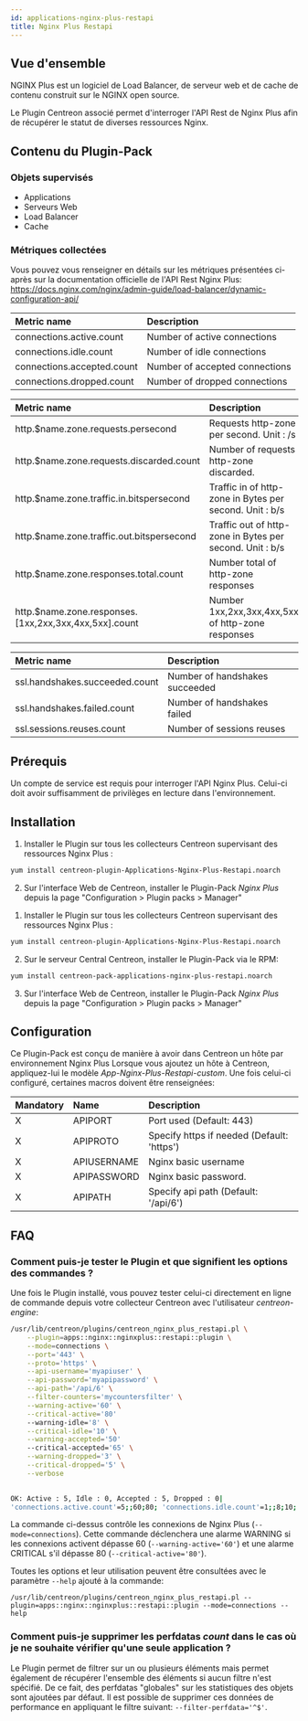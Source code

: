 ```yaml
---
id: applications-nginx-plus-restapi
title: Nginx Plus Restapi
---
```


## Vue d'ensemble

NGINX Plus est un logiciel de Load Balancer, de serveur web et de cache de contenu construit sur le NGINX open source.

Le Plugin Centreon associé permet d'interroger l'API Rest de Nginx Plus afin de récupérer le statut de diverses ressources Nginx.

## Contenu du Plugin-Pack

### Objets supervisés

* Applications
* Serveurs Web
* Load Balancer
* Cache

### Métriques collectées

Vous pouvez vous renseigner en détails sur les métriques présentées ci-après sur la documentation officielle de 
l'API Rest Nginx Plus: https://docs.nginx.com/nginx/admin-guide/load-balancer/dynamic-configuration-api/

<!--DOCUSAURUS_CODE_TABS-->

<!--Connections-->

| Metric name                 | Description                    |
| :-------------------------- | :----------------------------- |
| connections.active.count    | Number of active connections   |
| connections.idle.count      | Number of idle connections     |
| connections.accepted.count  | Number of accepted connections |
| connections.dropped.count   | Number of dropped connections  |

<!--Http-Zone-->

| Metric name                                             | Description                                              |
| :------------------------------------------------------ | :------------------------------------------------------- |
| http.$name.zone.requests.persecond                      | Requests http-zone per second. Unit : /s                 |
| http.$name.zone.requests.discarded.count                | Number of requests http-zone discarded.                  |
| http.$name.zone.traffic.in.bitspersecond                | Traffic in of http-zone in Bytes per second. Unit : b/s  |
| http.$name.zone.traffic.out.bitspersecond               | Traffic out of http-zone in Bytes per second. Unit : b/s |
| http.$name.zone.responses.total.count                   | Number total of http-zone responses                      |
| http.$name.zone.responses.[1xx,2xx,3xx,4xx,5xx].count   | Number 1xx,2xx,3xx,4xx,5xx of http-zone responses        |

<!--Ssl-->

| Metric name                      | Description                     |
| :------------------------------- | :------------------------------ |
| ssl.handshakes.succeeded.count   | Number of handshakes succeeded  |
| ssl.handshakes.failed.count      | Number of handshakes failed     |
| ssl.sessions.reuses.count        | Number of sessions reuses       |

<!--END_DOCUSAURUS_CODE_TABS-->

## Prérequis


Un compte de service est requis pour interroger l'API Nginx Plus. Celui-ci doit avoir suffisamment de privilèges en lecture dans l'environnement.

## Installation

<!--DOCUSAURUS_CODE_TABS-->

<!--Online IMP Licence & IT-100 Editions-->

1. Installer le Plugin sur tous les collecteurs Centreon supervisant des ressources Nginx Plus :

```bash
yum install centreon-plugin-Applications-Nginx-Plus-Restapi.noarch
```

2. Sur l'interface Web de Centreon, installer le Plugin-Pack *Nginx Plus* depuis la page "Configuration > Plugin packs > Manager"

<!--Offline IMP License-->

1. Installer le Plugin sur tous les collecteurs Centreon supervisant des ressources Nginx Plus :

```bash
yum install centreon-plugin-Applications-Nginx-Plus-Restapi.noarch
```

2. Sur le serveur Central Centreon, installer le Plugin-Pack via le RPM:

```bash
yum install centreon-pack-applications-nginx-plus-restapi.noarch
```

3. Sur l'interface Web de Centreon, installer le Plugin-Pack *Nginx Plus* depuis la page "Configuration > Plugin packs > Manager"

<!--END_DOCUSAURUS_CODE_TABS-->

## Configuration


Ce Plugin-Pack est conçu de manière à avoir dans Centreon un hôte par environnement Nginx Plus
Lorsque vous ajoutez un hôte à Centreon, appliquez-lui le modèle *App-Nginx-Plus-Restapi-custom*. Une fois celui-ci configuré, certaines macros doivent être renseignées:

| Mandatory | Name        | Description                                      |
| :-------- | :---------- | :----------------------------------------------- |
| X         | APIPORT     | Port used (Default: 443)                         |
| X         | APIPROTO    | Specify https if needed (Default: 'https')       |
| X         | APIUSERNAME | Nginx basic username                             |
| X         | APIPASSWORD | Nginx basic password.                            |
| X         | APIPATH     | Specify api path (Default: '/api/6')             |


## FAQ

### Comment puis-je tester le Plugin et que signifient les options des commandes ?

Une fois le Plugin installé, vous pouvez tester celui-ci directement en ligne de commande depuis votre collecteur Centreon avec l'utilisateur *centreon-engine*:

```bash
/usr/lib/centreon/plugins/centreon_nginx_plus_restapi.pl \
    --plugin=apps::nginx::nginxplus::restapi::plugin \
	--mode=connections \
	--port='443' \
	--proto='https' \
	--api-username='myapiuser' \
	--api-password='myapipassword' \
	--api-path='/api/6' \
	--filter-counters='mycountersfilter' \
	--warning-active='60' \
	--critical-active='80'
	--warning-idle='8' \
	--critical-idle='10' \
    --warning-accepted='50' 
	--critical-accepted='65' \
	--warning-dropped='3' \
    --critical-dropped='5' \
	--verbose
	

OK: Active : 5, Idle : 0, Accepted : 5, Dropped : 0|
'connections.active.count'=5;;60;80; 'connections.idle.count'=1;;8;10; 'connections.accepted.count'=5;;50;65; 'connections.dropped.count'=0;;3;5;
```

La commande ci-dessus contrôle les connexions de Nginx Plus (```--mode=connections```).
Cette commande déclenchera une alarme WARNING si les connexions activent dépasse 60 (```--warning-active='60'```) 
et une alarme CRITICAL s'il dépasse 80 (```--critical-active='80'```).


Toutes les options et leur utilisation peuvent être consultées avec le paramètre ```--help``` ajouté à la commande:

```/usr/lib/centreon/plugins/centreon_nginx_plus_restapi.pl --plugin=apps::nginx::nginxplus::restapi::plugin --mode=connections --help```


### Comment puis-je supprimer les perfdatas *count* dans le cas où je ne souhaite vérifier qu'une seule application ?

Le Plugin permet de filtrer sur un ou plusieurs éléments mais permet également de récupérer l'ensemble des éléments si aucun filtre n'est spécifié.
De ce fait, des perfdatas "globales" sur les statistiques des objets sont ajoutées par défaut. Il est possible de supprimer ces données de performance en appliquant le filtre suivant: ```--filter-perfdata='^$'```.
